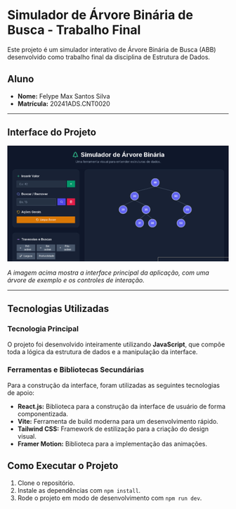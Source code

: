 # Simulador de Árvore Binária de Busca - Trabalho Final

Este projeto é um simulador interativo de Árvore Binária de Busca (ABB) desenvolvido como trabalho final da disciplina de Estrutura de Dados.

## Aluno
- **Nome:** Felype Max Santos Silva
- **Matrícula:** 20241ADS.CNT0020

---

## Interface do Projeto

![Demonstração da Interface](telainicial.png)

*A imagem acima mostra a interface principal da aplicação, com uma árvore de exemplo e os controles de interação.*

---

## Tecnologias Utilizadas

### Tecnologia Principal
O projeto foi desenvolvido inteiramente utilizando **JavaScript**, que compõe toda a lógica da estrutura de dados e a manipulação da interface.

### Ferramentas e Bibliotecas Secundárias
Para a construção da interface, foram utilizadas as seguintes tecnologias de apoio:

- **React.js:** Biblioteca para a construção da interface de usuário de forma componentizada.
- **Vite:** Ferramenta de build moderna para um desenvolvimento rápido.
- **Tailwind CSS:** Framework de estilização para a criação do design visual.
- **Framer Motion:** Biblioteca para a implementação das animações.

## Como Executar o Projeto
1. Clone o repositório.
2. Instale as dependências com `npm install`.
3. Rode o projeto em modo de desenvolvimento com `npm run dev`.
